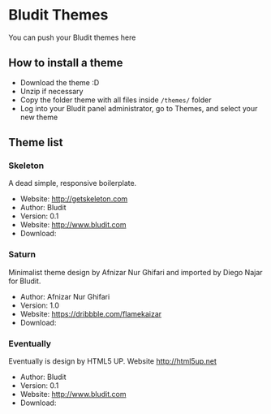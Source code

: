 # Bludit Themes
You can push your Bludit themes here

## How to install a theme
- Download the theme :D
- Unzip if necessary
- Copy the folder theme with all files inside `/themes/` folder
- Log into your Bludit panel administrator, go to Themes, and select your new theme

## Theme list

### Skeleton
A dead simple, responsive boilerplate.
- Website: http://getskeleton.com
- Author: Bludit
- Version: 0.1
- Website: http://www.bludit.com
- Download: 

### Saturn
Minimalist theme design by Afnizar Nur Ghifari and imported by Diego Najar for Bludit.
- Author: Afnizar Nur Ghifari
- Version: 1.0
- Website: https://dribbble.com/flamekaizar
- Download: 

### Eventually
Eventually is design by HTML5 UP. Website http://html5up.net
- Author: Bludit
- Version: 0.1
- Website: http://www.bludit.com
- Download: 

